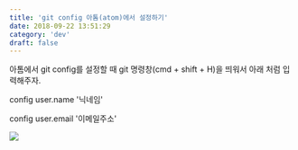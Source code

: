 ```yaml
---
title: 'git config 아톰(atom)에서 설정하기'
date: 2018-09-22 13:51:29
category: 'dev'
draft: false
---
```


  
아톰에서 git config를 설정할 때 git 명령창(cmd + shift + H)을 띄워서 아래 처럼 입력해주자. 

  

  

config user.name '닉네임'

config user.email '이메일주소'

  

  

  

![](http://cfile7.uf.tistory.com/image/996110345BA5C9FA3824E3)
